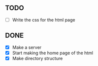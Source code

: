 ## TODO

- [ ] Write the css for the html page

## DONE

- [x] Make a server
- [x] Start making the home page of the html
- [x] Make directory structure
